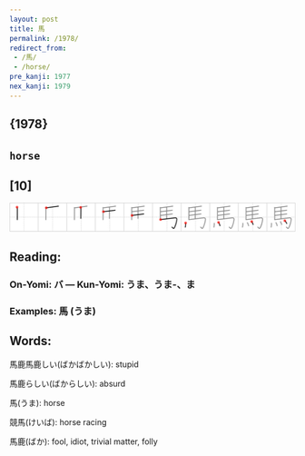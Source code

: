 ```yaml
---
layout: post
title: 馬
permalink: /1978/
redirect_from:
 - /馬/
 - /horse/
pre_kanji: 1977
nex_kanji: 1979
---
```


## {1978}

## `horse`

## [10]

<div class="stroke"><img src="../images/E9A6AC.png" /></div>

## Reading:

### On-Yomi: バ &mdash; Kun-Yomi: うま、うま-、ま

### Examples: 馬 (うま)

## Words:

馬鹿馬鹿しい(ばかばかしい): stupid

馬鹿らしい(ばからしい): absurd

馬(うま): horse

競馬(けいば): horse racing

馬鹿(ばか): fool, idiot, trivial matter, folly
